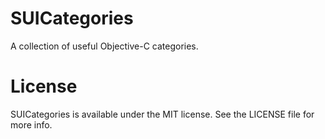 # SUICategories

A collection of useful Objective-C categories.


# License

SUICategories is available under the MIT license. See the LICENSE file for more info.
